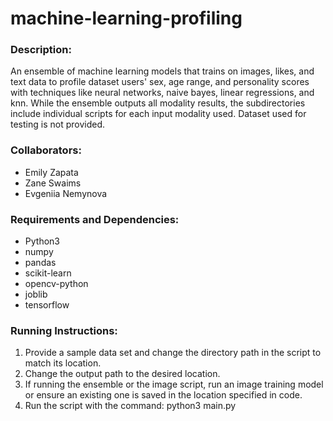 # machine-learning-profiling
### Description:
An ensemble of machine learning models that trains on images, likes, and text data to profile dataset users' sex, age range, and personality scores with techniques like neural networks, naive bayes, linear regressions, and knn. While the ensemble outputs all modality results, the subdirectories include individual scripts for each input modality used. Dataset used for testing is not provided.

### Collaborators:
- Emily Zapata
- Zane Swaims
- Evgeniia Nemynova

### Requirements and Dependencies:
- Python3
- numpy
- pandas
- scikit-learn
- opencv-python
- joblib
- tensorflow

### Running Instructions:
1) Provide a sample data set and change the directory path in the script to match its location.
2) Change the output path to the desired location.
3) If running the ensemble or the image script, run an image training model or ensure an existing one is saved in the location specified in code.
4) Run the script with the command: python3 main.py

